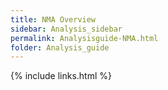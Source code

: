 ```yaml
---
title: NMA Overview
sidebar: Analysis_sidebar
permalink: Analysisguide-NMA.html
folder: Analysis_guide
---
```


<link rel="stylesheet" href="css/theme-purple.css">

{% include links.html %}
